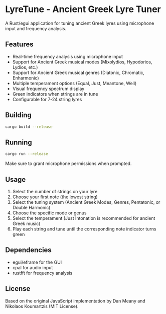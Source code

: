 # LyreTune - Ancient Greek Lyre Tuner

A Rust/egui application for tuning ancient Greek lyres using microphone input and frequency analysis.

## Features

- Real-time frequency analysis using microphone input
- Support for Ancient Greek musical modes (Mixolydios, Hypodorios, Lydios, etc.)
- Support for Ancient Greek musical genres (Diatonic, Chromatic, Enharmonic)
- Multiple temperament options (Equal, Just, Meantone, Well)
- Visual frequency spectrum display
- Green indicators when strings are in tune
- Configurable for 7-24 string lyres

## Building

```bash
cargo build --release
```

## Running

```bash
cargo run --release
```

Make sure to grant microphone permissions when prompted.

## Usage

1. Select the number of strings on your lyre
2. Choose your first note (the lowest string)
3. Select the tuning system (Ancient Greek Modes, Genres, Pentatonic, or Double Harmonic)
4. Choose the specific mode or genus
5. Select the temperament (Just Intonation is recommended for ancient Greek music)
6. Play each string and tune until the corresponding note indicator turns green

## Dependencies

- egui/eframe for the GUI
- cpal for audio input
- rustfft for frequency analysis

## License

Based on the original JavaScript implementation by Dan Meany and Nikolaos Koumartzis (MIT License).